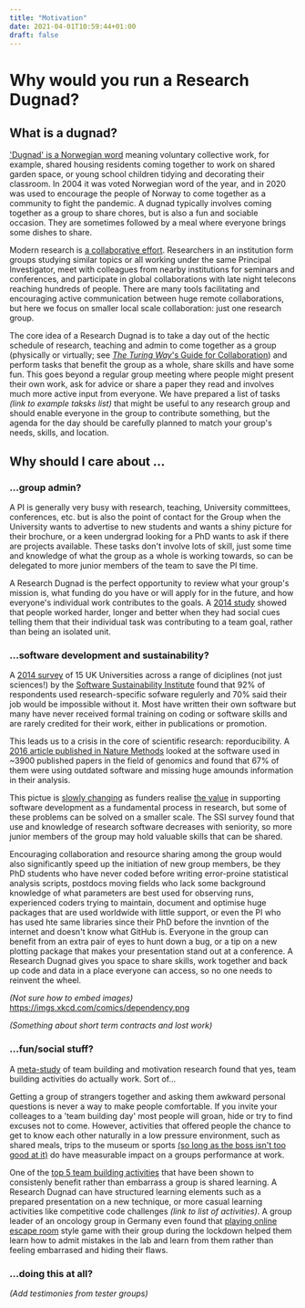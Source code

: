 ```yaml
---
title: "Motivation"
date: 2021-04-01T10:59:44+01:00
draft: false
---
```


# Why would you run a Research Dugnad?

## What is a dugnad?

['Dugnad' is a Norwegian word](https://en.wikipedia.org/wiki/Communal_work#Norway) meaning voluntary collective work, for example, shared housing residents coming together to work on  shared garden space, or young school children tidying and decorating their classroom. In 2004 it was voted Norwegian word of the year, and in 2020 was used to encourage the people of Norway to come together as a community to fight the pandemic. A dugnad typically involves coming together as a group to share chores, but is also a fun and sociable occasion. They are sometimes followed by a meal where everyone brings some dishes to share. 

Modern research is [a collaborative effort](https://www.nature.com/news/2008/081008/full/455720a.html). Researchers in an institution form groups studying similar topics or all working under the same Principal Investigator, meet with colleagues from nearby institutions for seminars and conferences, and participate in global collaborations with late night telecons reaching hundreds of people. There are many tools facilitating and encouraging active communication between huge remote collaborations, but here we focus on smaller local scale collaboration: just one research group.

The core idea of a Research Dugnad is to take a day out of the hectic schedule of research, teaching and admin to come together as a group (physically or virtually; see [_The Turing Way_'s Guide for Collaboration](https://the-turing-way.netlify.app/collaboration/collaboration.html)) and perform tasks that benefit the group as a whole, share skills and have some fun. This goes beyond a regular group meeting where people might present their own work, ask for advice or share a paper they read and involves much more active input from everyone. We have prepared a list of tasks *(link to example taksks list)* that might be useful to any research group and should enable everyone in the group to contribute something, but the agenda for the day should be carefully planned to match your group's needs, skills, and location.

## Why should I care about ...

### ...group admin?

A PI is generally very busy with research, teaching, University committees, conferences, etc. but is also the point of contact for the Group when the University wants to advertise to new students and wants a shiny picture for their brochure, or a keen undergrad looking for a PhD wants to ask if there are projects available. These tasks don't involve lots of skill, just some time and knowledge of what the group as a whole is working towards, so can be delegated to more junior members of the team to save the PI time.

A Research Dugnad is the perfect opportunity to review what your group's mission is, what funding do you have or will apply for in the future, and how everyone's individual work contributes to the goals. A [2014 study](https://news.stanford.edu/news/2014/september/motivation-walton-carr-091514.html) showed that people worked harder, longer and better when they had social cues telling them that their individual task was contributing to a team goal, rather than being an isolated unit.

### ...software development and sustainability?

A [2014 survey](https://software.ac.uk/blog/2014-12-04-its-impossible-conduct-research-without-software-say-7-out-10-uk-researchers) of 15 UK Universities across a range of diciplines (not just sciences!) by the [Software Sustainability Institute](https://www.software.ac.uk/) found that 92% of respondents used research-specific sofware regulerly and 70% said their job would be impossible without it. Most have written their own software but many have never received formal training on coding or software skills and are rarely credited for their work, either in publications or promotion.

This leads us to a crisis in the core of scientific research: reporducibility. A [2016 article published in Nature Methods](https://www.ncbi.nlm.nih.gov/pmc/articles/PMC7802636/) looked at the software used in ~3900 published papers in the field of genomics and found that 67% of them were using outdated software and missing huge amounds information in their analysis.

This pictue is [slowly changing](https://www.software.ac.uk/blog/2018-04-11-secret-behind-growth-rse-groups-uk) as funders realise [the value](https://www.nature.com/articles/s43588-021-00048-5) in supporting software development as a fundamental process in research, but some of these problems can be solved on a smaller scale. The SSI survey found that use and knowledge of research software decreases with seniority, so more junior members of the group may hold valuable skills that can be shared. 

Encouraging collaboration and resource sharing among the group would also significantly speed up the initiation of new group members, be they PhD students who have never coded before writing error-proine statistical analysis scripts, postdocs moving fields who lack some background knowledge of what parameters are best used for observing runs, experienced coders trying to maintain, document and optimise huge packages that are used worldwide with little support, or even the PI who has used hte same libraries since their PhD before the invntion of the internet and doesn't know what GitHub is. Everyone in the group can benefit from an extra pair of eyes to hunt down a bug, or a tip on a new plotting package that makes your presentation stand out at a conference. A Research Dugnad gives you space to share skills, work together and back up code and data in a place everyone can access, so no one needs to reinvent the wheel. 

*(Not sure how to embed images)*
https://imgs.xkcd.com/comics/dependency.png

*(Something about short term contracts and lost work)*



### ...fun/social stuff?

A [meta-study](https://journals.sagepub.com/doi/abs/10.1177/1046496408328821) of team building and motivation research found that yes, team building activities do actually work. Sort of...

Getting a group of strangers together and asking them awkward personal questions is never a way to make people comfortable. If you invite your colleages to a 'team building day' most people will groan, hide or try to find excuses not to come. However, activities that offered people the chance to get to know each other naturally in a low pressure environment, such as shared meals, trips to the museum or sports [(so long as the boss isn't too good at it)](https://money.usnews.com/money/careers/articles/2012/08/23/the-5-best-bonding-outings-for-co-workers) do have measurable impact on a groups performance at work.

One of the [top 5 team building activities](https://money.usnews.com/money/careers/articles/2012/08/23/the-5-best-bonding-outings-for-co-workers) that have been shown to consistenly benefit rather than embarrass a group is shared learning. A Research Dugnad can have structured learning elements such as a prepared presentation on a new technique, or more casual learning activities like competitive code challenges *(link to list of activities)*. A group leader of an oncology group in Germany even found that [playing online escape room](https://www.sciencemag.org/careers/2021/03/become-better-leader-i-played-cooperative-games-my-research-group) style game with their group during the lockdown helped them learn how to admit mistakes in the lab and learn from them rather than feeling embarrased and hiding their flaws.


### ...doing this at all?

*(Add testimonies from tester groups)*
